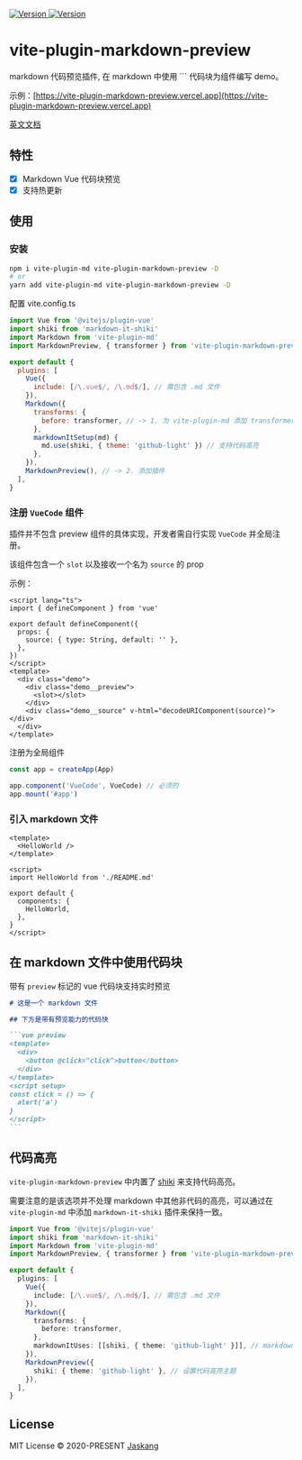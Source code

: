 <p>
  <a href="https://www.npmjs.com/package/vite-plugin-markdown-preview" target="_blank">
    <img alt="Version" src="https://img.shields.io/npm/v/vite-plugin-markdown-preview.svg">
  </a>
  <a href="https://www.npmjs.com/package/vite-plugin-markdown-preview" target="_blank">
    <img alt="Version" src="https://img.shields.io/npm/dt/vite-plugin-markdown-preview">
  </a>
</p>

# vite-plugin-markdown-preview

markdown 代码预览插件, 在 markdown 中使用 \`\`\` 代码块为组件编写 demo。

示例：[https://vite-plugin-markdown-preview.vercel.app](https://vite-plugin-markdown-preview.vercel.app)

[英文文档](./README.md)

## 特性

- [x] Markdown Vue 代码块预览
- [x] 支持热更新

## 使用

### 安装

```bash
npm i vite-plugin-md vite-plugin-markdown-preview -D
# or
yarn add vite-plugin-md vite-plugin-markdown-preview -D
```

配置 vite.config.ts

```js
import Vue from '@vitejs/plugin-vue'
import shiki from 'markdown-it-shiki'
import Markdown from 'vite-plugin-md'
import MarkdownPreview, { transformer } from 'vite-plugin-markdown-preview'

export default {
  plugins: [
    Vue({
      include: [/\.vue$/, /\.md$/], // 需包含 .md 文件
    }),
    Markdown({
      transforms: {
        before: transformer, // -> 1. 为 vite-plugin-md 添加 transformer
      },
      markdownItSetup(md) {
        md.use(shiki, { theme: 'github-light' }) // 支持代码高亮
      },
    }),
    MarkdownPreview(), // -> 2. 添加插件
  ],
}
```

### 注册 `VueCode` 组件

插件并不包含 preview 组件的具体实现，开发者需自行实现 `VueCode` 并全局注册。

该组件包含一个 `slot` 以及接收一个名为 `source` 的 prop

示例：

```vue
<script lang="ts">
import { defineComponent } from 'vue'

export default defineComponent({
  props: {
    source: { type: String, default: '' },
  },
})
</script>
<template>
  <div class="demo">
    <div class="demo__preview">
      <slot></slot>
    </div>
    <div class="demo__source" v-html="decodeURIComponent(source)"></div>
  </div>
</template>
```

注册为全局组件

```ts
const app = createApp(App)

app.component('VueCode', VueCode) // 必须的
app.mount('#app')
```

### 引入 markdown 文件

```vue
<template>
  <HelloWorld />
</template>

<script>
import HelloWorld from './README.md'

export default {
  components: {
    HelloWorld,
  },
}
</script>
```

## 在 markdown 文件中使用代码块

带有 `preview` 标记的 vue 代码块支持实时预览

````markdown
# 这是一个 markdown 文件

## 下方是带有预览能力的代码快

```vue preview
<template>
  <div>
    <button @click="click">button</button>
  </div>
</template>
<script setup>
const click = () => {
  alert('a')
}
</script>
```
````

## 代码高亮

`vite-plugin-markdown-preview` 中内置了 [shiki](https://github.com/antfu/markdown-it-shiki) 来支持代码高亮。

需要注意的是该选项并不处理 markdown 中其他非代码的高亮，可以通过在 `vite-plugin-md` 中添加 `markdown-it-shiki` 插件来保持一致。

```ts
import Vue from '@vitejs/plugin-vue'
import shiki from 'markdown-it-shiki'
import Markdown from 'vite-plugin-md'
import MarkdownPreview, { transformer } from 'vite-plugin-markdown-preview'

export default {
  plugins: [
    Vue({
      include: [/\.vue$/, /\.md$/], // 需包含 .md 文件
    }),
    Markdown({
      transforms: {
        before: transformer,
      },
      markdownItUses: [[shiki, { theme: 'github-light' }]], // markdown 中其他代码的高亮
    }),
    MarkdownPreview({
      shiki: { theme: 'github-light' }, // 设置代码高亮主题
    }),
  ],
}
```

## License

MIT License © 2020-PRESENT [Jaskang](https://github.com/jsakang)

```

```
